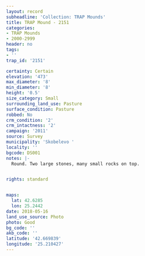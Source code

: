 ```yaml
---
layout: record
subheadline: 'Collection: TRAP Mounds'
title: TRAP Mound - 2151
categories:
- TRAP Mounds
- 2000-2999
header: no
tags:
- ''
trap_id: '2151'

certainty: Certain
elevation: '473'
max_diameter: '8'
min_diameter: '8'
height: '0.5'
size_category: Small
surrounding_land_use: Pasture
surface_condition: Pasture
robbed: No
crm_condition: '2'
crm_intactness: '2'
campaign: '2011'
source: Survey
municipality: 'Skobelevo '
locality: ''
bgcode: DS001
notes: |-
  Round. Two large stones, many small rocks on top.


rights: standard


maps:
  lat: 42.6285
  lon: 25.2442
date: 2018-05-16
land_use_source: Photo
photo: Good
bg_code: ''
akb_code: ''
latitude: '42.669839'
longitude: '25.210427'
---
```

